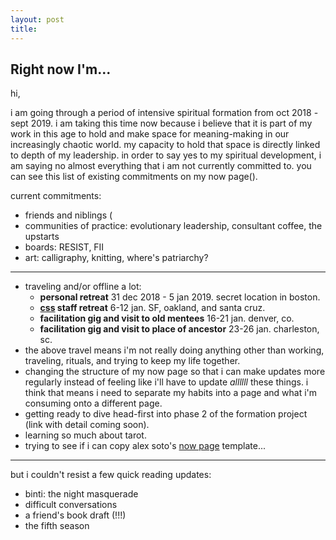```yaml
---
layout: post
title: 
---
```

## Right now I'm...




hi, 

i am going through a period of intensive spiritual formation from oct 2018 - sept 2019. i am taking this time now because i believe that it is part of my work in this age to hold and make space for meaning-making in our increasingly chaotic world. my capacity to hold that space is directly linked to depth of my leadership. in order to say yes to my spiritual development, i am saying no almost everything that i am not currently committed to. you can see this list of existing commitments on my now page(). 


current commitments:

* friends and niblings (
* communities of practice: evolutionary leadership, consultant coffee, the upstarts
* boards: RESIST, FII
* art: calligraphy, knitting, where's patriarchy?

---

* traveling and/or offline a lot:
    - **personal retreat** 31 dec 2018 - 5 jan 2019. secret location in boston.
    - **[css](https://www.storybasedstrategy.org/) staff retreat** 6-12 jan. SF, oakland, and santa cruz.
    - **facilitation gig and visit to old mentees** 16-21 jan. denver, co.
    - **facilitation gig and visit to place of ancestor** 23-26 jan. charleston, sc.
* the above travel means i'm not really doing anything other than working, traveling, rituals, and trying to keep my life together.
* changing the structure of my now page so that i can make updates more regularly instead of feeling like i'll have to update _allllll_ these things. i think that means i need to separate my habits into a page and what i'm consuming onto a different page.
* getting ready to dive head-first into phase 2 of the formation project (link with detail coming soon).
* learning so much about tarot.
* trying to see if i can copy alex soto's [now page](https://dynamicmetaflow.github.io/now/) template...

---

but i couldn't resist a few quick reading updates:

* binti: the night masquerade
* difficult conversations
* a friend's book draft (!!!)
* the fifth season